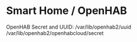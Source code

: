 # Smart Home / OpenHAB

OpenHAB Secret and UUID:
/var/lib/openhab2/uuid
/var/lib/openhab2/openhabcloud/secret
